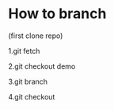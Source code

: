 # How to branch
(first clone repo)

1.git fetch

2.git checkout demo

3.git branch <name your branch>

4.git checkout <the name of your branch>

